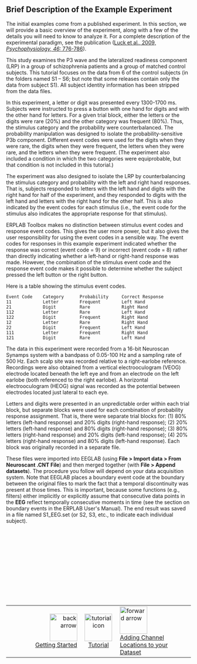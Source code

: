## Brief Description of the Example Experiment
The initial examples come from a published experiment.  In this section, we will provide a basic overview of the experiment, along with a few of the details you will need to know to analyze it.  For a complete description of the experimental paradigm, see the publication ([Luck et al., 2009, _Psychophysiology, 46:_ 776-786](http://mindbrain.ucdavis.edu/people/sjluck/pdfs/Luck%202009%20Psychophys%20Schizophrenia%20P3-LRP.pdf)).

This study examines the P3 wave and the lateralized readiness component (LRP) in a group of schizophrenia patients and a group of matched control subjects.  This tutorial focuses on the data from 6 of the control subjects (in the folders named S1 – S6; but note that some releases contain only the data from subject S1).  All subject identity information has been stripped from the data files.

In this experiment, a letter or digit was presented every 1300-1700 ms. Subjects were instructed to press a button with one hand for digits and with the other hand for letters.  For a given trial block, either the letters or the digits were rare (20%) and the other category was frequent (80%).  Thus, the stimulus category and the probability were counterbalanced.  The probability manipulation was designed to isolate the probability-sensitive P3b component. Different event codes were used for the digits when they were rare, the digits when they were frequent, the letters when they were rare, and the letters when they were frequent. (The experiment also included a condition in which the two categories were equiprobable, but that condition is not included in this tutorial.)

The experiment was also designed to isolate the LRP by counterbalancing the stimulus category and probability with the left and right hand responses.  That is, subjects responded to letters with the left hand and digits with the right hand for half of the experiment, and they responded to digits with the left hand and letters with the right hand for the other half.  This is also indicated by the event codes for each stimulus (i.e., the event code for the stimulus also indicates the appropriate response for that stimulus).

ERPLAB Toolbox makes no distinction between stimulus event codes and response event codes.  This gives the user more power, but it also gives the user responsibility for using the event codes in a sensible way. The event codes for responses in this example experiment indicated whether the response was correct (event code = 9) or incorrect (event code = 8) rather than directly indicating whether a left-hand or right-hand response was made.  However, the combination of the stimulus event code and the response event code makes it possible to determine whether the subject pressed the left button or the right button.

Here is a table showing the stimulus event codes.

    Event Code	  Category      Probability     Correct Response
    11	          Letter        Frequent        Left Hand
    21	          Digit         Rare            Right Hand
    112	          Letter        Rare            Left Hand
    122	          Digit         Frequent        Right Hand
    12	          Letter        Rare            Right Hand
    22	          Digit         Frequent        Left Hand
    111	          Letter        Frequent        Right Hand
    121	          Digit         Rare            Left Hand
 

The data in this experiment were recorded from a 16-bit Neuroscan Synamps system with a bandpass of 0.05-100 Hz and a sampling rate of 500 Hz.  Each scalp site was recorded relative to a right-earlobe reference.  Recordings were also obtained from a vertical electrooculogram (VEOG) electrode located beneath the left eye and from an electrode on the left earlobe (both referenced to the right earlobe).  A horizontal electrooculogram (HEOG) signal was recorded as the potential between electrodes located just lateral to each eye.

Letters and digits were presented in an unpredictable order within each trial block, but separate blocks were used for each combination of probability response assignment.  That is, there were separate trial blocks for: (1) 80% letters (left-hand response) and 20% digits (right-hand response); (2) 20% letters (left-hand response) and 80% digits (right-hand response); (3) 80% letters (right-hand response) and 20% digits (left-hand response); (4) 20% letters (right-hand response) and 80% digits (left-hand response).  Each block was originally recorded in a separate file. 

These files were imported into EEGLAB (using **File > Import data > From Neuroscant .CNT File**) and then merged together (with **File > Append datasets**).  The procedure you follow will depend on your data acquisition system.  Note that EEGLAB places a boundary event code at the boundary between the original files to mark the fact that a temporal discontinuity was present at those times.  This is important, because some functions (e.g., filters) either implicitly or explicitly assume that consecutive data points in the **EEG** reflect temporally consecutive moments in time (see the section on boundary events in the ERPLAB User's Manual).  The end result was saved in a file named S1_EEG.set (or S2, S3, etc., to indicate each individual subject).


<!--Bottom Navigation HTML-->
<br><br><br><br><br><br><br>
----
<table >
  <tr>
    <td  align="right" width="40%">
      <a href="./Getting-Started:-Tutorial">
        <img src="https://github.com/lucklab/erplab/wiki/images/ionicicons/ios7-arrow-back.png" alt="back arrow" height="75">
        <br>
        Getting Started
      </a>
    </td>
    <td  align="center" width="20%">
      <a href="./Tutorial">
        <img src="https://github.com/lucklab/erplab/wiki/images/ionicicons/ios7-copy.png" alt="tutorial icon" height="75">
        <br>
        Tutorial
       </a>
    </td>
    <td  align="left" width="40%">
      <a href="./Adding-Channel-Locations-to-your-Dataset:-Tutorial">
        <img src="https://github.com/lucklab/erplab/wiki/images/ionicicons/ios7-arrow-forward.png" alt="forward arrow" height="75">
        <br>
        Adding Channel Locations to your Dataset
      </a>
    </td>
  </tr>
</table>